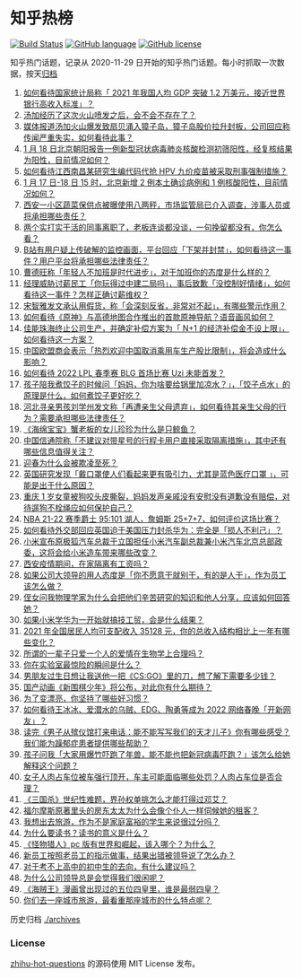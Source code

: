 # 知乎热榜
[![Build Status](https://github.com/ToWeLong/zhihu-hot-questions/workflows/CI/badge.svg)](https://github.com/ToWeLong/zhihu-hot-questions/actions)
[![GitHub language](https://img.shields.io/badge/language-golang-orange.svg)](https://golang.org/)
[![GitHub license](https://img.shields.io/github/license/ToWeLong/zhihu-hot-questions)](https://github.com/ToWeLong/zhihu-hot-questions/blob/main/LICENSE)

知乎热门话题，记录从 2020-11-29 日开始的知乎热门话题。每小时抓取一次数据，按天[归档](./archives)

<!-- BEGIN -->

1. [如何看待国家统计局称「 2021 年我国人均 GDP 突破 1.2 万美元，接近世界银行高收入标准」？](https://www.zhihu.com/question/511956543)
1. [汤加经历了这次火山喷发之后，会不会不存在了？](https://www.zhihu.com/question/511814793)
1. [媒体报道汤加火山爆发致扇贝涌入獐子岛，獐子岛股价拉升封板，公司回应称传闻严重失实，如何看待此事？](https://www.zhihu.com/question/512104629)
1. [1 月 18 日北京朝阳报告一例新型冠状病毒肺炎核酸检测初筛阳性，经复核结果为阳性，目前情况如何？](https://www.zhihu.com/question/512165442)
1. [如何看待江西南昌某研究生编代码代抢 HPV 九价疫苗被采取刑事强制措施？](https://www.zhihu.com/question/512001102)
1. [1 月 17 日-18 日 15 时，北京新增 2 例本土确诊病例和 1 例核酸阳性，目前情况如何？](https://www.zhihu.com/question/512086702)
1. [西安一小区蔬菜保供点被曝使用八两秤，市场监管局已介入调查，涉事人员或将承担哪些责任？](https://www.zhihu.com/question/511987213)
1. [两个实打实干活的同事离职了，老板连谈都没谈，一句挽留都没有，你怎么看？](https://www.zhihu.com/question/415313450)
1. [B站有用户疑上传破解的监控画面，平台回应「下架并封禁」，如何看待这一事件？用户平台将承担哪些法律责任？](https://www.zhihu.com/question/512099509)
1. [曹德旺称「年轻人不加班是时代进步」，对于加班你的态度是什么样的？](https://www.zhihu.com/question/512110269)
1. [经理威胁讨薪民工「你玩得过中建二局吗」，事后致歉「没控制好情绪」，如何看待这一事件？怎样正确讨薪维权？](https://www.zhihu.com/question/512001926)
1. [宋智雅发文承认用假货，称「会深刻反省，非常对不起」，有哪些警示作用？](https://www.zhihu.com/question/512035336)
1. [如何看待《原神》与高德地图合作推出的首款原神导航？语音画风如何？](https://www.zhihu.com/question/511963036)
1. [佳能珠海终止公司生产，并确定补偿方案为「 N+1 的经济补偿金不设上限」，如何看待这一方案？](https://www.zhihu.com/question/511459281)
1. [中国欧盟商会表示「热烈欢迎中国取消乘用车生产股比限制」，将会造成什么影响？](https://www.zhihu.com/question/511217620)
1. [如何看待 2022 LPL 春季赛 BLG 首场比赛 Uzi 未能首发？](https://www.zhihu.com/question/511892993)
1. [孩子陪我煮饺子的时候问「妈妈，你为啥要给锅里加凉水？」，「饺子点水」的原理是什么，如何煮饺子更好吃？](https://www.zhihu.com/question/511931189)
1. [河北寻亲男孩刘学州发文称「再遭亲生父母遗弃」，如何看待其亲生父母的行为？需要承担哪些法律责任？](https://www.zhihu.com/question/512123864)
1. [《海绵宝宝》蟹老板的女儿珍珍为什么是只鲸鱼？](https://www.zhihu.com/question/20826901)
1. [中国信通院称「不建议对带星号的行程卡用户直接采取隔离措施」，其中还有哪些信息值得关注？](https://www.zhihu.com/question/512001913)
1. [迎春为什么会被欺凌至死？](https://www.zhihu.com/question/51980149)
1. [英国研究发现「戴口罩使人们看起来更有吸引力，尤其是蓝色医疗口罩 」，可能是出于什么原因？](https://www.zhihu.com/question/511519765)
1. [重庆 1 岁女童被狗咬头皮撕裂，妈妈发声亲戚没有安慰没有道歉没有赔偿，对待遛狗不栓绳应如何保护自己？](https://www.zhihu.com/question/512010679)
1. [NBA 21-22 赛季爵士 95:101 湖人，詹姆斯 25+7+7，如何评价这场比赛？](https://www.zhihu.com/question/512114691)
1. [如何看待外交部回应英国迫于美国压力封杀华为：完全是「损人不利己」？](https://www.zhihu.com/question/511994079)
1. [小米宣布原极狐汽车总裁于立国担任小米汽车副总裁兼小米汽车北京总部政委，这将会给小米造车带来哪些改变？](https://www.zhihu.com/question/511677503)
1. [西安疫情期间，在家隔离有工资吗？](https://www.zhihu.com/question/511191559)
1. [如果公司大领导的用人态度是「你不愿意干就别干，有的是人干」，作为员工该怎么做？](https://www.zhihu.com/question/502391630)
1. [侄女问我物理学家为什么会把他们辛苦研究的知识和他人分享，应该如何回答她？](https://www.zhihu.com/question/511350451)
1. [如果小米学华为一开始就搞技工贸，会是什么结果？](https://www.zhihu.com/question/512067484)
1. [2021 年全国居民人均可支配收入 35128 元，你的总收入结构相比上一年有哪些变化？](https://www.zhihu.com/question/511926018)
1. [所谓的一辈子只爱一个人的爱情在生物学上合理吗？](https://www.zhihu.com/question/490509536)
1. [你在实验室最惊险的瞬间是什么？](https://www.zhihu.com/question/510978592)
1. [男朋友过生日想让我送他一把《CS:GO》里的刀，想了解下需要多少钱？](https://www.zhihu.com/question/511651890)
1. [国产动画《新围棋少年》将公布，对此你有什么期待？](https://www.zhihu.com/question/511763417)
1. [为了变漂亮，你坚持了哪些好习惯？](https://www.zhihu.com/question/268216399)
1. [如何看待王冰冰、爱潜水的乌贼、EDG、陶勇等成为 2022 网络春晚「开新网友」？](https://www.zhihu.com/question/511979488)
1. [读完《男子从殡仪馆打来电话：能不能写写我们的天才儿子》你有哪些感受？我们能为躁郁症患者提供哪些帮助？](https://www.zhihu.com/question/512070047)
1. [孩子问我「大家用爆竹吓跑了年兽，能不能也把新冠病毒吓跑？」该怎么给她解释这个问题？](https://www.zhihu.com/question/511294211)
1. [女子人肉占车位被车强行顶开，车主可能面临哪些处罚？人肉占车位是否合理？](https://www.zhihu.com/question/511949303)
1. [《三国杀》世纪性难题，界孙权单挑怎么才能打得过邓艾？](https://www.zhihu.com/question/509191523)
1. [福尔摩斯原著里头的房东太太为什么会像个仆人一样伺候她的租客？](https://www.zhihu.com/question/266192012)
1. [我想出去旅游，作为不是家庭富裕的学生来说很过分吗？](https://www.zhihu.com/question/509708505)
1. [为什么要读书？读书的意义是什么？](https://www.zhihu.com/question/511458807)
1. [《怪物猎人》pc 版有世界和崛起，该入哪个？为什么？](https://www.zhihu.com/question/510724864)
1. [新员工按照老员工的指示做事，结果出错被领导说了怎么办？](https://www.zhihu.com/question/509485896)
1. [对于考不上高中的初中生的去向，有什么建议吗？](https://www.zhihu.com/question/511447876)
1. [为什么公司领导总是会觉得我们很闲呢？](https://www.zhihu.com/question/502615840)
1. [《海贼王》漫画曾出现过的五位四皇里，谁是最弱四皇？](https://www.zhihu.com/question/511893566)
1. [你们去一座城市旅游，最看重那座城市的什么特点呢？](https://www.zhihu.com/question/510009507)

<!-- END -->

历史归档 [./archives](./archives)


### License
[zhihu-hot-questions](https://github.com/towelong/zhihu-hot-questions) 的源码使用 MIT License 发布。